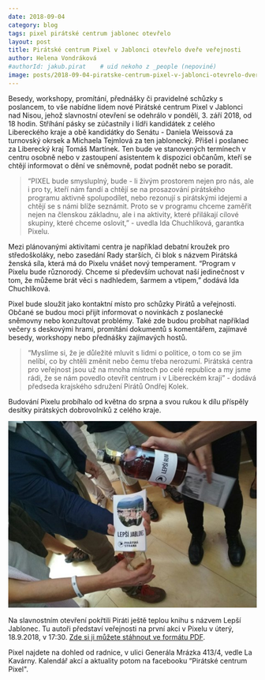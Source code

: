 ```yaml
---
date: 2018-09-04
category: blog
tags: pixel pirátské centrum jablonec otevřelo
layout: post
title: Pirátské centrum Pixel v Jablonci otevřelo dveře veřejnosti
author: Helena Vondráková
#authorId: jakub.pirat    # uid nekoho z _people (nepoviné)
image: posts/2018-09-04-piratske-centrum-pixel-v-jablonci-otevrelo-dvere-verejnosti.jpg
---
```

Besedy, workshopy, promítání, přednášky či pravidelné schůzky s poslancem, to vše nabídne lidem nové Pirátské centrum Pixel v Jablonci nad Nisou, jehož slavnostní otevření se odehrálo v pondělí, 3. září 2018, od 18 hodin. Stříhání pásky se zúčastnily i lídři kandidátek z celého Libereckého kraje a obě kandidátky do Senátu - Daniela Weissová za turnovský okrsek a Michaela Tejmlová za ten jablonecký. Přišel i poslanec za Liberecký kraj Tomáš Martínek. Ten bude ve stanovených termínech v centru osobně nebo v zastoupení asistentem k dispozici občanům, kteří se chtějí informovat o dění ve sněmovně, podat podnět nebo se poradit.

> “PIXEL bude smysluplný, bude - li živým prostorem nejen pro nás, ale i pro ty, kteří nám fandí a chtějí se na prosazování pirátského programu aktivně spolupodílet, nebo rezonují s pirátskými idejemi a chtějí se s námi blíže seznámit. Proto se v programu chceme zaměřit nejen na členskou základnu, ale i na aktivity, které přilákají cílové skupiny, které chceme oslovit,” - uvedla Ida Chuchlíková, garantka Pixelu.

Mezi plánovanými aktivitami centra je například debatní kroužek pro středoškoláky, nebo zasedání Rady starších, či blok s názvem Pirátská ženská síla, která má do Pixelu vnášet nový temperament. “Program v Pixelu bude různorodý. Chceme si především uchovat naší jedinečnost v tom, že můžeme brát věci s nadhledem, šarmem a vtipem,” dodává Ida Chuchlíková.

Pixel bude sloužit jako kontaktní místo pro schůzky Pirátů a veřejnosti. Občané se budou moci přijít informovat o novinkách z poslanecké sněmovny nebo konzultovat problémy. Také zde budou probíhat například večery s deskovými hrami, promítání dokumentů s komentářem, zajímavé besedy, workshopy nebo přednášky zajímavých hostů.

> “Myslíme si, že je důležité mluvit s lidmi o politice, o tom co se jim nelíbí, co by chtěli změnit nebo čemu třeba nerozumí. Pirátská centra pro veřejnost jsou už na mnoha místech po celé republice a my jsme rádi, že se nám povedlo otevřít centrum i v Libereckém kraji” - dodává předseda krajského sdružení Pirátů Ondřej Kolek.

Budování Pixelu probíhalo od května do srpna a svou rukou k dílu příspěly desítky pirátských dobrovolníků z celého kraje. 

![Lepší Jablonec - Křest knihy](/assets/img/posts/2018-09-04-piratske-centrum-pixel-v-jablonci-otevrelo-dvere-verejnosti-krest-knihy.jpg)

Na slavnostním otevření pokřtili Piráti ještě teplou knihu s názvem Lepší Jablonec. Tu autoři představí veřejnosti na první akci v Pixelu v úterý, 18.9.2018, v 17:30.
[Zde si ji můžete stáhnout ve formátu PDF](/assets/pdf/lepsi_jablonec_web_jednostrany.pdf).

Pixel najdete na dohled od radnice, v ulici Generála Mrázka 413/4, vedle La Kavárny. Kalendář akcí a aktuality potom na facebooku “Pirátské centrum Pixel".
